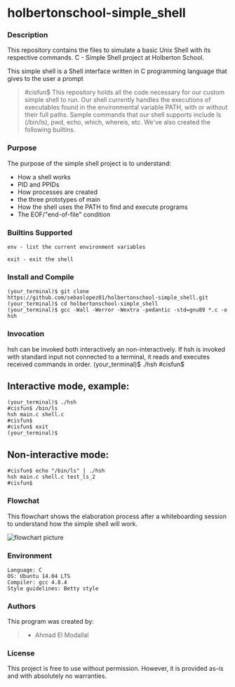 # holbertonschool-simple_shell

### Description

This repository contains the files to simulate a basic Unix Shell with its respective commands. C - Simple Shell project at Holberton School.

This simple shell is a Shell interface written in C programming language that gives to the user a prompt 
> #cisfun$ 
This repository holds all the code necessary for our custom simple shell to run. Our shell currently handles the executions of executables found in the environmental variable PATH, with or without their full paths. Sample commands that our shell supports include ls (/bin/ls), pwd, echo, which, whereis, etc. We've also created the following builtins.

### Purpose

The purpose of the simple shell project is to understand:

* How a shell works
* PID and PPIDs
* How processes are created
* the three prototypes of main
* How the shell uses the PATH to find and execute programs
* The EOF/"end-of-file" condition


### Builtins Supported

	env - list the current environment variables

	exit - exit the shell

### Install and Compile

	(your_terminal)$ git clone https://github.com/sebaslopez01/holbertonschool-simple_shell.git
	(your_terminal)$ cd holbertonschool-simple_shell
	(your_terminal)$ gcc -Wall -Werror -Wextra -pedantic -std=gnu89 *.c -o hsh

### Invocation

hsh can be invoked both interactively an non-interactively. 
If hsh is invoked with standard input not connected to a terminal, it reads and executes received commands in order.
	(your_terminal)$ ./hsh
	#cisfun$

## Interactive mode, example:

	(your_terminal)$ ./hsh
	#cisfun$ /bin/ls
	hsh main.c shell.c
	#cisfun$ 
	#cisfun$ exit
	(your_terminal)$ 

## Non-interactive mode:

	#cisfun$ echo "/bin/ls" | ./hsh
	hsh main.c shell.c test_ls_2
	#cisfun$

### Flowchat

This flowchart shows the elaboration process after a whiteboarding session to understand how the simple shell will work.

![flowchart picture](https://i.ibb.co/k1Gtc4t/flowchart-shell.jpg)

### Environment

    Language: C
    OS: Ubuntu 14.04 LTS
    Compiler: gcc 4.8.4
    Style guidelines: Betty style

### Authors

This program was created by:

> * Ahmad El Modallal


### License

This project is free to use without permission. However, it is provided as-is and with absolutely no warranties.
